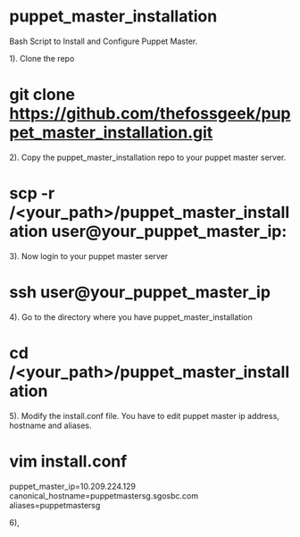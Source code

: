# puppet_master_installation
Bash Script to Install and Configure Puppet Master.

1). Clone the repo
# git clone https://github.com/thefossgeek/puppet_master_installation.git 

2). Copy the puppet_master_installation repo to your puppet master server.
# scp -r /<your_path>/puppet_master_installation user@your_puppet_master_ip:

3). Now login to your puppet master server
# ssh user@your_puppet_master_ip

4). Go to the directory where you have puppet_master_installation 
# cd /<your_path>/puppet_master_installation

5). Modify the install.conf file. You have to edit puppet master ip address, hostname and aliases.
# vim install.conf 
puppet_master_ip=10.209.224.129 
canonical_hostname=puppetmastersg.sgosbc.com
aliases=puppetmastersg

6), 
